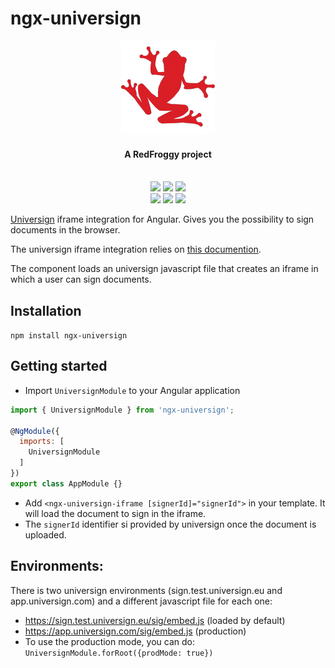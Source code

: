 # ngx-universign 

<div align="center">
  <a name="logo" href="https://www.redfroggy.fr"><img src="images/logo.png" alt="RedFroggy"></a>
  <h4 align="center">A RedFroggy project</h4>
</div>
<br/>

<div align="center">
  <a href="https://forthebadge.com"><img src="https://forthebadge.com/images/badges/fuck-it-ship-it.svg"/></a>
  <a href="https://forthebadge.com"><img src="https://forthebadge.com/images/badges/built-with-love.svg"/></a>
<a href="https://forthebadge.com"><img src="https://forthebadge.com/images/badges/made-with-javascript.svg"/></a>
</div>
<div align="center">
  <a href="https://codecov.io/gh/RedFroggy/ngx-universign"><img src="https://codecov.io/gh/RedFroggy/ngx-universign/branch/master/graph/badge.svg"/></a>
  <a href="https://circleci.com/gh/RedFroggy/ngx-universign"><img src="https://circleci.com/gh/RedFroggy/ngx-universign.svg?style=svg"/></a>
   <a href="https://github.com/semantic-release/semantic-release"><img src="https://img.shields.io/badge/%20%20%F0%9F%93%A6%F0%9F%9A%80-semantic--release-e10079.svg"/></a>
</div>

[Universign](https://www.universign.com/fr/) iframe integration for Angular. Gives you the possibility to sign documents in the browser.

The universign iframe integration relies on [this documention](https://help.universign.com/hc/fr/articles/360000059698-Int%C3%A9grer-La-page-de-signature-universign-en-mode-Iframe).

The component loads an universign javascript file that creates an iframe in which a user can sign documents.

## Installation

`npm install ngx-universign`

## Getting started

 - Import  `UniversignModule` to your Angular application
 
 ```javascript
 import { UniversignModule } from 'ngx-universign';

 @NgModule({
   imports: [
     UniversignModule
   ]
 })
 export class AppModule {}
 ```
 
 - Add `<ngx-universign-iframe [signerId]="signerId">` in your template. It will load the document to sign in the iframe.
 - The `signerId` identifier si provided by universign once the document is uploaded.
 
## Environments:
There is two universign environments (sign.test.universign.eu and app.universign.com) and a different javascript file for each one:
- https://sign.test.universign.eu/sig/embed.js (loaded by default)
- https://app.universign.com/sig/embed.js (production)
- To use the production mode, you can do: `UniversignModule.forRoot({prodMode: true})`
   
